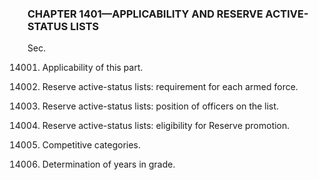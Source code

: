 ### **CHAPTER 1401—APPLICABILITY AND RESERVE ACTIVE-STATUS LISTS** ###

Sec.

14001. Applicability of this part.

14002. Reserve active-status lists: requirement for each armed force.

14003. Reserve active-status lists: position of officers on the list.

14004. Reserve active-status lists: eligibility for Reserve promotion.

14005. Competitive categories.

14006. Determination of years in grade.